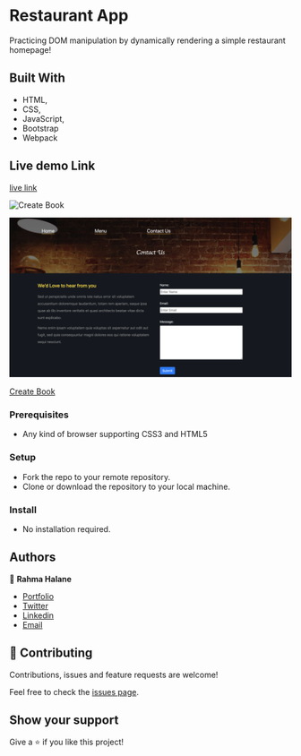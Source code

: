 # Restaurant App

Practicing DOM manipulation by dynamically rendering a simple restaurant homepage!

## Built With

- HTML,
- CSS,
- JavaScript,
- Bootstrap
- Webpack

## Live demo Link

[live link](https://rawcdn.githack.com/imahnama/Project-Restaurant-Page/b7d1b6035830adc6b78579c0e90e500c4d951a44/dist/index.html)

![Create Book](images/1.png)

![Create Book](images/2.png)

[Create Book](images/3.png)

### Prerequisites

- Any kind of browser supporting CSS3 and HTML5

### Setup

- Fork the repo to your remote repository.
- Clone or download the repository to your local machine.

### Install

- No installation required.

## Authors

👤 **Rahma Halane**

- [Portfolio](https://raw.githack.com/imahnama/my-portfolio/develop/index.html)
- [Twitter](https://twitter.com/halane_rahma)
- [Linkedin](https://www.linkedin.com/in/rahmahalane/)
- [Email](mailto:Halane.rahma@gmail.com )


## 🤝 Contributing

Contributions, issues and feature requests are welcome!

Feel free to check the [issues page](https://github.com/imahnama/Project-Restaurant-Page/issues).

## Show your support

Give a ⭐️ if you like this project!
